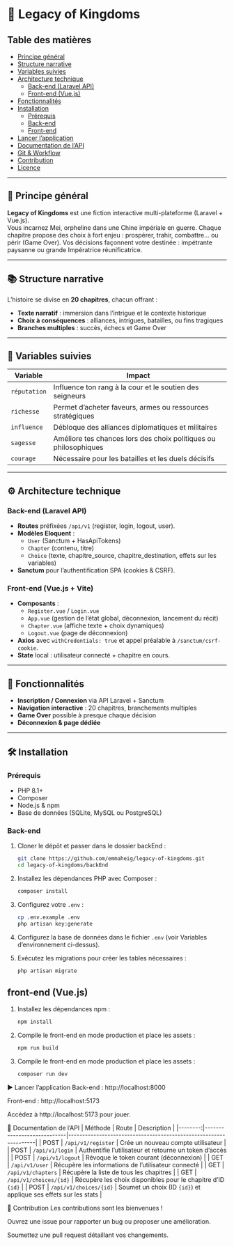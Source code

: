 # 🏯 Legacy of Kingdoms

## Table des matières
- [Principe général](#principe-général)  
- [Structure narrative](#structure-narrative)  
- [Variables suivies](#variables-suivies)  
- [Architecture technique](#architecture-technique)  
  - [Back-end (Laravel API)](#back-end-laravel-api)  
  - [Front-end (Vue.js)](#front-end-vuejs)  
- [Fonctionnalités](#fonctionnalités)  
- [Installation](#installation)  
  - [Prérequis](#prérequis)  
  - [Back-end](#back-end)  
  - [Front-end](#front-end)  
- [Lancer l’application](#lancer-lapplication)  
- [Documentation de l’API](#documentation-de-lapi)  
- [Git & Workflow](#git--workflow)  
- [Contribution](#contribution)  
- [Licence](#licence)  

---

## 🧩 Principe général
**Legacy of Kingdoms** est une fiction interactive multi-plateforme (Laravel + Vue.js).  
Vous incarnez Mei, orpheline dans une Chine impériale en guerre. Chaque chapitre propose des choix à fort enjeu : prospérer, trahir, combattre… ou périr (Game Over). Vos décisions façonnent votre destinée : impétrante paysanne ou grande Impératrice réunificatrice.

---

## 📚 Structure narrative
L’histoire se divise en **20 chapitres**, chacun offrant :
- **Texte narratif** : immersion dans l’intrigue et le contexte historique  
- **Choix à conséquences** : alliances, intrigues, batailles, ou fins tragiques 
- **Branches multiples** : succès, échecs et Game Over  

---

## 🔢 Variables suivies
| Variable     | Impact                                                      |
|--------------|-------------------------------------------------------------|
| `réputation` | Influence ton rang à la cour et le soutien des seigneurs    |
| `richesse`   | Permet d’acheter faveurs, armes ou ressources stratégiques  |
| `influence`  | Débloque des alliances diplomatiques et militaires          |
| `sagesse`    | Améliore tes chances lors des choix politiques ou philosophiques |
| `courage`    | Nécessaire pour les batailles et les duels décisifs         |

---

## ⚙️ Architecture technique

### Back-end (Laravel API)
- **Routes** préfixées `/api/v1` (register, login, logout, user).  
- **Modèles Eloquent** :
  - `User` (Sanctum + HasApiTokens)  
  - `Chapter` (contenu, titre)  
  - `Choice` (texte, chapitre_source, chapitre_destination, effets sur les variables)  
- **Sanctum** pour l’authentification SPA (cookies & CSRF).

### Front-end (Vue.js + Vite)
- **Composants** :  
  - `Register.vue` / `Login.vue`  
  - `App.vue` (gestion de l’état global, déconnexion, lancement du récit)  
  - `Chapter.vue` (affiche texte + choix dynamiques)  
  - `Logout.vue` (page de déconnexion)  
- **Axios** avec `withCredentials: true` et appel préalable à `/sanctum/csrf-cookie`.  
- **State** local : utilisateur connecté + chapitre en cours.

---

## 🚀 Fonctionnalités
- **Inscription / Connexion** via API Laravel + Sanctum  
- **Navigation interactive** : 20 chapitres, branchements multiples  
- **Game Over** possible à presque chaque décision  
- **Déconnexion & page dédiée**  

---

## 🛠️ Installation

### Prérequis
- PHP 8.1+  
- Composer  
- Node.js & npm  
- Base de données (SQLite, MySQL ou PostgreSQL)

### Back-end
1. Cloner le dépôt et passer dans le dossier backEnd :

   ```bash
   git clone https://github.com/emmaheig/legacy-of-kingdoms.git
   cd legacy-of-kingdoms/backEnd

2. Installez les dépendances PHP avec Composer :
 
    ```bash
    composer install
    ```
 
3. Configurez votre `.env` :
 
    ```bash
    cp .env.example .env
    php artisan key:generate
    ```
 
4. Configurez la base de données dans le fichier `.env` (voir Variables d’environnement ci-dessus).
 
5. Exécutez les migrations pour créer les tables nécessaires :
 
    ```bash
    php artisan migrate
    ```
 
## front-end (Vue.js)
 
 
1. Installez les dépendances npm :
 
    ```bash
    npm install
    ```

2. Compile le front-end en mode production et place les assets :
 
    ```bash
    npm run build
    ```

 
3. Compile le front-end en mode production et place les assets :
 
    ```bash
    composer run dev
    ```


▶️ Lancer l’application
Back-end : http://localhost:8000

Front-end : http://localhost:5173

Accédez à http://localhost:5173 pour jouer.

📖 Documentation de l’API
| Méthode | Route                      | Description                                                      |
|--------:|----------------------------|------------------------------------------------------------------|
| POST    | `/api/v1/register`         | Crée un nouveau compte utilisateur                               |
| POST    | `/api/v1/login`            | Authentifie l’utilisateur et retourne un token d’accès           |
| POST    | `/api/v1/logout`           | Révoque le token courant (déconnexion)                           |
| GET     | `/api/v1/user`             | Récupère les informations de l’utilisateur connecté              |
| GET     | `/api/v1/chapters`         | Récupère la liste de tous les chapitres                          |
| GET     | `/api/v1/choices/{id}`     | Récupère les choix disponibles pour le chapitre d’ID `{id}`      |
| POST    | `/api/v1/choices/{id}`     | Soumet un choix (ID `{id}`) et applique ses effets sur les stats |



🤝 Contribution
Les contributions sont les bienvenues !

Ouvrez une issue pour rapporter un bug ou proposer une amélioration.

Soumettez une pull request détaillant vos changements.
